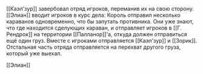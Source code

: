 [[Каэл'зур]] завербовал отряд игроков, переманив их на свою сторону.
[[Элиан]] вводит игроков в курс дела: Король отправил несколько караванов одновременно, что бы запутать противника. Они уже знают, что где находится сделующих караван, и отправляет игроков в [[Г. Рендрок]] на территории [[Палланор]]'а, откуда должен отправиться ещё один груз. Вместе с игроками отправляется [[Каэл'зур]] и [[Зорик]]. Отстальная часть отряда отправляется на перехват другого груза, который уже выехал.

[[Элиан]]